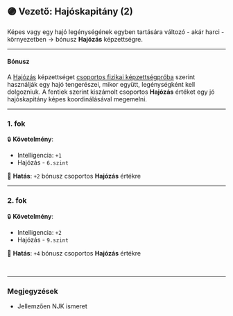 ## 🟣 Vezető: Hajóskapitány (2)

Képes vagy egy hajó legénységének egyben tartására változó - akár harci - környezetben → bónusz **Hajózás** képzettségre.

---
#### Bónusz

A [Hajózás](../kepzettsegek.szekunder/hajozas.md) képzettséget [csoportos fizikai képzettségpróba](../037_01_csoportos_kepzettsegproba.md#️-1-csoportos-fizikai-képzettségpróba) szerint használják egy hajó tengerészei, mikor együtt, legénységként kell dolgozniuk. A fentiek szerint kiszámolt csoportos **Hajózás** értéket egy jó hajóskapitány képes koordinálásával megemelni.

---
### 1. fok

🔒 **Követelmény**:
- Intelligencia: `+1`
- Hajózás - `6.szint`

🌟 **Hatás**: `+2` bónusz csoportos **Hajózás** értékre

---
### 2. fok

🔒 **Követelmény**:
- Intelligencia: `+2`
- Hajózás - `9.szint`

🌟 **Hatás**: `+4` bónusz csoportos **Hajózás** értékre

<br />

---
### Megjegyzések

- Jellemzően NJK ismeret
